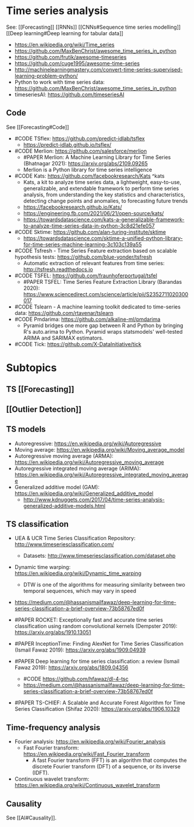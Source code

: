 # Time series analysis
See: 
[[Forecasting]]
[[RNNs]]
[[CNNs#Sequence time series modelling]]
[[Deep learning#Deep learning for tabular data]]

- https://en.wikipedia.org/wiki/Time_series
- https://github.com/MaxBenChrist/awesome_time_series_in_python
- https://github.com/frutik/awesome-timeseries
- https://github.com/cuge1995/awesome-time-series
- http://machinelearningmastery.com/convert-time-series-supervised-learning-problem-python/
- Python to work with time series data: https://github.com/MaxBenChrist/awesome_time_series_in_python
- timeseriesAI: https://github.com/timeseriesAI

## Code
See [[Forecasting#Code]]

- #CODE TSflex: https://github.com/predict-idlab/tsflex
	- https://predict-idlab.github.io/tsflex/
- #CODE Merlion: https://github.com/salesforce/merlion
	- #PAPER Merlion: A Machine Learning Library for Time Series (Bhatnagar 2021): https://arxiv.org/abs/2109.09265
	- Merlion is a Python library for time series intelligence
- #CODE Kats: https://github.com/facebookresearch/Kats ^kats
	- Kats, a kit to analyze time series data, a lightweight, easy-to-use, generalizable, and extendable framework to perform time series analysis, from understanding the key statistics and characteristics, detecting change points and anomalies, to forecasting future trends
	- https://facebookresearch.github.io/Kats/
	- https://engineering.fb.com/2021/06/21/open-source/kats/
	- https://towardsdatascience.com/kats-a-generalizable-framework-to-analyze-time-series-data-in-python-3c8d21efe057
- #CODE Sktime: https://github.com/alan-turing-institute/sktime
	- https://towardsdatascience.com/sktime-a-unified-python-library-for-time-series-machine-learning-3c103c139a55
- #CODE Tsfresh - Time Series Feature extraction based on scalable hypothesis tests: https://github.com/blue-yonder/tsfresh
	- Automatic extraction of relevant features from time series: http://tsfresh.readthedocs.io
- #CODE TSFEL: https://github.com/fraunhoferportugal/tsfel
	- #PAPER TSFEL: Time Series Feature Extraction Library (Barandas 2020): https://www.sciencedirect.com/science/article/pii/S2352711020300017
- #CODE Tslearn - A machine learning toolkit dedicated to time-series data: https://github.com/rtavenar/tslearn
- #CODE Pmdarima: https://github.com/alkaline-ml/pmdarima
	- Pyramid bridges one more gap between R and Python by bringing R's auto.arima to Python. Pyramid wraps statsmodels' well-tested ARIMA and SARIMAX estimators.
 - #CODE Tick: https://github.com/X-DataInitiative/tick



# Subtopics

## TS [[Forecasting]]

## [[Outlier Detection]]

## TS models
- Autoregressive: https://en.wikipedia.org/wiki/Autoregressive
- Moving average: https://en.wikipedia.org/wiki/Moving_average_model
- Autoregressive moving average (ARMA): https://en.wikipedia.org/wiki/Autoregressive_moving_average
- Autoregressive integrated moving average (ARIMA): https://en.wikipedia.org/wiki/Autoregressive_integrated_moving_average
- Generalized additive model (GAM): https://en.wikipedia.org/wiki/Generalized_additive_model
	- http://www.kdnuggets.com/2017/04/time-series-analysis-generalized-additive-models.html

## TS classification
- UEA & UCR Time Series Classification Repository: http://www.timeseriesclassification.com/
	- Datasets: http://www.timeseriesclassification.com/dataset.php
- Dynamic time warping: https://en.wikipedia.org/wiki/Dynamic_time_warping
	- DTW is one of the algorithms for measuring similarity between two temporal sequences, which may vary in speed
- https://medium.com/@hassanismailfawaz/deep-learning-for-time-series-classification-a-brief-overview-73b58767ed0f

- #PAPER ROCKET: Exceptionally fast and accurate time series classification using random convolutional kernels (Dempster 2019): https://arxiv.org/abs/1910.13051
- #PAPER InceptionTime: Finding AlexNet for Time Series Classification (Ismail Fawaz 2019): https://arxiv.org/abs/1909.04939
- #PAPER Deep learning for time series classification: a review (Ismail Fawaz 2019): https://arxiv.org/abs/1809.04356
	- #CODE https://github.com/hfawaz/dl-4-tsc
	- https://medium.com/@hassanismailfawaz/deep-learning-for-time-series-classification-a-brief-overview-73b58767ed0f
- #PAPER TS-CHIEF: A Scalable and Accurate Forest Algorithm for Time Series Classification (Shifaz 2020): https://arxiv.org/abs/1906.10329


## Time-frequency analysis
- Fourier analysis: https://en.wikipedia.org/wiki/Fourier_analysis
	- Fast Fourier transform: https://en.wikipedia.org/wiki/Fast_Fourier_transform
		- A fast Fourier transform (FFT) is an algorithm that computes the discrete Fourier transform (DFT) of a sequence, or its inverse (IDFT).
- Continuous wavelet transform: https://en.wikipedia.org/wiki/Continuous_wavelet_transform
  
## Causality
See [[AI#Causality]].
  
